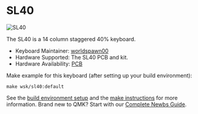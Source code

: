 # SL40

![SL40](https://i.imgur.com/HeeUwVj.png)

The SL40 is a 14 column staggered 40% keyboard.

* Keyboard Maintainer: [worldspawn00](https://github.com/worldspawn00/)
* Hardware Supported: The SL40 PCB and kit.
* Hardware Availability: [PCB](https://github.com/worldspawn00/SL40)

Make example for this keyboard (after setting up your build environment):

    make wsk/sl40:default

See the [build environment setup](https://docs.qmk.fm/#/getting_started_build_tools) and the [make instructions](https://docs.qmk.fm/#/getting_started_make_guide) for more information. Brand new to QMK? Start with our [Complete Newbs Guide](https://docs.qmk.fm/#/newbs).

